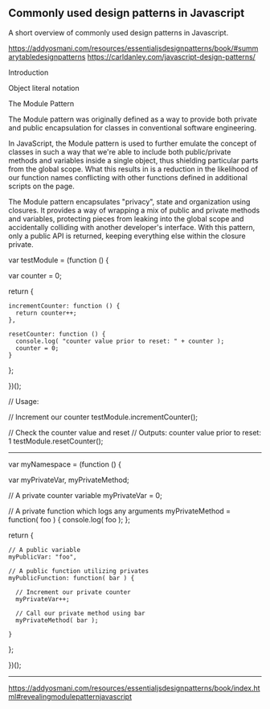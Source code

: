 ## Commonly used design patterns in Javascript

A short overview of commonly used design patterns in Javascript.


https://addyosmani.com/resources/essentialjsdesignpatterns/book/#summarytabledesignpatterns
https://carldanley.com/javascript-design-patterns/

Introduction

Object literal notation

The Module Pattern

The Module pattern was originally defined as a way to provide both private and public encapsulation for classes in conventional software engineering.

In JavaScript, the Module pattern is used to further emulate the concept of classes in such a way that we're able to include both public/private methods and variables inside a single object, thus shielding particular parts from the global scope. What this results in is a reduction in the likelihood of our function names conflicting with other functions defined in additional scripts on the page.

The Module pattern encapsulates "privacy", state and organization using closures. It provides a way of wrapping a mix of public and private methods and variables, protecting pieces from leaking into the global scope and accidentally colliding with another developer's interface. With this pattern, only a public API is returned, keeping everything else within the closure private.

var testModule = (function () {
 
  var counter = 0;
 
  return {
 
    incrementCounter: function () {
      return counter++;
    },
 
    resetCounter: function () {
      console.log( "counter value prior to reset: " + counter );
      counter = 0;
    }
  };
 
})();
 
// Usage:
 
// Increment our counter
testModule.incrementCounter();
 
// Check the counter value and reset
// Outputs: counter value prior to reset: 1
testModule.resetCounter();

-----

var myNamespace = (function () {
 
  var myPrivateVar, myPrivateMethod;
 
  // A private counter variable
  myPrivateVar = 0;
 
  // A private function which logs any arguments
  myPrivateMethod = function( foo ) {
      console.log( foo );
  };
 
  return {
 
    // A public variable
    myPublicVar: "foo",
 
    // A public function utilizing privates
    myPublicFunction: function( bar ) {
 
      // Increment our private counter
      myPrivateVar++;
 
      // Call our private method using bar
      myPrivateMethod( bar );
 
    }
  };
 
})();

-----

https://addyosmani.com/resources/essentialjsdesignpatterns/book/index.html#revealingmodulepatternjavascript



